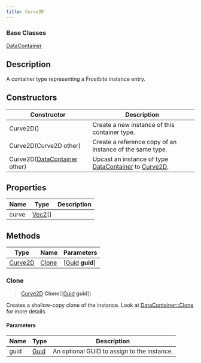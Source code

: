 ```yaml
---
title: Curve2D
---
```

### Base Classes

[DataContainer](/vext/ref/shared/class/datacontainer)

## Description

A container type representing a Frostbite instance entry.

## Constructors

| Constructor                                                        | Description                                                                                           |
| ------------------------------------------------------------------ | ----------------------------------------------------------------------------------------------------- |
| Curve2D()                                                          | Create a new instance of this container type.                                                         |
| Curve2D(Curve2D other)                                             | Create a reference copy of an instance of the same type.                                              |
| Curve2D([DataContainer](/vext/ref/shared/class/datacontainer) other) | Upcast an instance of type [DataContainer](/vext/ref/shared/class/datacontainer) to [Curve2D](Curve2D). |

## Properties

| Name  | Type                                  | Description |
| ----- | ------------------------------------- | ----------- |
| curve | [Vec2](/vext/ref/shared/class/Vec2)\[\] |             |

## Methods

| Type               | Name            | Parameters                                     |
| ------------------ | --------------- | ---------------------------------------------- |
| [Curve2D](Curve2D) | [Clone](#clone) | \[[Guid](/vext/ref/shared/class/guid) **guid**\] |

### Clone

> [Curve2D](Curve2D) **Clone**(\[[Guid](/vext/ref/shared/class/guid) **guid**\])

Creates a shallow-copy clone of the instance. Look at [DataContainer::Clone](/vext/ref/shared/class/datacontainer#clone) for more details.

#### Parameters

| Name | Type         | Description                                 |
| ---- | ------------ | ------------------------------------------- |
| guid | [Guid](Guid) | An optional GUID to assign to the instance. |
